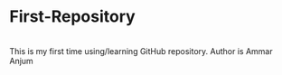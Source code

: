 # First-Repository
<br>
This is my first time using/learning GitHub repository.
Author is Ammar Anjum
